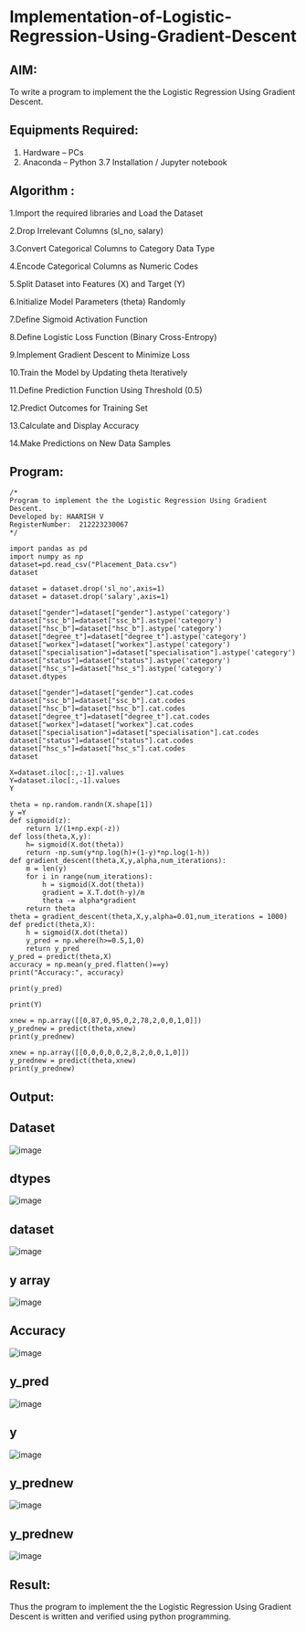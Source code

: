 # Implementation-of-Logistic-Regression-Using-Gradient-Descent

## AIM:
To write a program to implement the the Logistic Regression Using Gradient Descent.

## Equipments Required:
1. Hardware – PCs
2. Anaconda – Python 3.7 Installation / Jupyter notebook

## Algorithm :

1.Import the required libraries and Load the Dataset

2.Drop Irrelevant Columns (sl_no, salary)

3.Convert Categorical Columns to Category Data Type

4.Encode Categorical Columns as Numeric Codes

5.Split Dataset into Features (X) and Target (Y)

6.Initialize Model Parameters (theta) Randomly

7.Define Sigmoid Activation Function

8.Define Logistic Loss Function (Binary Cross-Entropy)

9.Implement Gradient Descent to Minimize Loss

10.Train the Model by Updating theta Iteratively

11.Define Prediction Function Using Threshold (0.5)

12.Predict Outcomes for Training Set

13.Calculate and Display Accuracy

14.Make Predictions on New Data Samples

## Program:
```
/*
Program to implement the the Logistic Regression Using Gradient Descent.
Developed by: HAARISH V
RegisterNumber:  212223230067
*/
```

```
import pandas as pd
import numpy as np
dataset=pd.read_csv("Placement_Data.csv")
dataset
```

```
dataset = dataset.drop('sl_no',axis=1)
dataset = dataset.drop('salary',axis=1)

dataset["gender"]=dataset["gender"].astype('category')
dataset["ssc_b"]=dataset["ssc_b"].astype('category')
dataset["hsc_b"]=dataset["hsc_b"].astype('category')
dataset["degree_t"]=dataset["degree_t"].astype('category')
dataset["workex"]=dataset["workex"].astype('category')
dataset["specialisation"]=dataset["specialisation"].astype('category')
dataset["status"]=dataset["status"].astype('category')
dataset["hsc_s"]=dataset["hsc_s"].astype('category')
dataset.dtypes
```

```
dataset["gender"]=dataset["gender"].cat.codes
dataset["ssc_b"]=dataset["ssc_b"].cat.codes
dataset["hsc_b"]=dataset["hsc_b"].cat.codes
dataset["degree_t"]=dataset["degree_t"].cat.codes
dataset["workex"]=dataset["workex"].cat.codes
dataset["specialisation"]=dataset["specialisation"].cat.codes
dataset["status"]=dataset["status"].cat.codes
dataset["hsc_s"]=dataset["hsc_s"].cat.codes
dataset
```

```
X=dataset.iloc[:,:-1].values
Y=dataset.iloc[:,-1].values
Y
```

```
theta = np.random.randn(X.shape[1])
y =Y
def sigmoid(z):
    return 1/(1+np.exp(-z))
def loss(theta,X,y):
    h= sigmoid(X.dot(theta))
    return -np.sum(y*np.log(h)+(1-y)*np.log(1-h))
def gradient_descent(theta,X,y,alpha,num_iterations):
    m = len(y)
    for i in range(num_iterations):
        h = sigmoid(X.dot(theta))
        gradient = X.T.dot(h-y)/m
        theta -= alpha*gradient
    return theta
theta = gradient_descent(theta,X,y,alpha=0.01,num_iterations = 1000)
def predict(theta,X):
    h = sigmoid(X.dot(theta))
    y_pred = np.where(h>=0.5,1,0)
    return y_pred
y_pred = predict(theta,X)
accuracy = np.mean(y_pred.flatten()==y)
print("Accuracy:", accuracy)
```

```
print(y_pred)
```

```
print(Y)
```

```
xnew = np.array([[0,87,0,95,0,2,78,2,0,0,1,0]])
y_prednew = predict(theta,xnew)
print(y_prednew)
```

```
xnew = np.array([[0,0,0,0,0,2,8,2,0,0,1,0]])
y_prednew = predict(theta,xnew)
print(y_prednew)
```


## Output:

## Dataset

![image](https://github.com/user-attachments/assets/ed744821-57c3-4b0d-9ad6-8c7e2b8a8b98)

## dtypes

![image](https://github.com/user-attachments/assets/6de79f0c-cad6-4057-a82d-65c4a0581bad)

## dataset

![image](https://github.com/user-attachments/assets/92b2936b-b76f-4b0e-a85c-408a1befcd81)

## y array

![image](https://github.com/user-attachments/assets/2766e7b8-8548-4158-9782-32979c564ded)

## Accuracy

![image](https://github.com/user-attachments/assets/5837f697-e01e-4f45-8009-3828296a69ce)

## y_pred

![image](https://github.com/user-attachments/assets/d9971619-9c9c-4492-a134-d16051d08d13)

## y

![image](https://github.com/user-attachments/assets/180b42ab-696a-4581-82b4-18b06a175f0c)

## y_prednew

![image](https://github.com/user-attachments/assets/17ef50d8-4817-47aa-9738-20c1849cfb1e)

## y_prednew

![image](https://github.com/user-attachments/assets/f6533576-d624-4c51-82f9-a8b8bcd2ac85)

## Result:
Thus the program to implement the the Logistic Regression Using Gradient Descent is written and verified using python programming.

